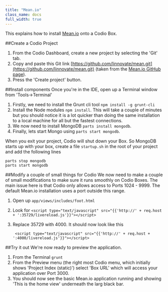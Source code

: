 ```yaml
---
title: "Mean.io"
class_name: docs
full_width: true
---
```


This explains how to install [Mean.io](http://www.mean.io) onto a Codio Box.

##Create a Codio Project

1. From the Codio Dashboard, create a new project by selecting the 'Git' tab.
1. Copy and paste this Git link [https://github.com/linnovate/mean.git](https://github.com/linnovate/mean.git) (taken from the [Mean.io GitHub page](https://github.com/linnovate/mean)).
1. Press the 'Create project' button.

##Install components
Once you're in the IDE, open up a Terminal window from 'Tools->Terminal'

1. Firstly, we need to install the Grunt cli tool `npm install -g grunt-cli`
1. Install the Node modules `npm install`. This will take a couple of minutes but you should notice it is a lot quicker than doing the same installation to a local machine for all but the fastest connections.
1. We now need to install MongoDB `parts install mongodb`.
1. Finally, lets start Mongo using `parts start mongodb`.

When you exit your project, Codio will shut down your Box. So MongoDB starts up with your box, create a file `startup.sh` in the root of your project and add the following lines

    parts stop mongodb
    parts start mongodb

##Modify a couple of small things for Codio
We now need to make a couple of small modifications to make sure it runs smoothly on Codio Boxes. The main issue here is that Codio only allows access to Ports 1024 - 9999. The default Mean.io installation uses a port outside this range.

1. Open up `app/views/includes/foot.html`
1. Look for `<script type="text/javascript" src="{{'http://' + req.host + ':35729/livereload.js'}}"></script>`
1. Replace 35729 with 4000. It should now look like this

        <script type="text/javascript" src="{{'http://' + req.host + ':4000/livereload.js'}}"></script>

##Try it out
We're now ready to preview the application.

1. From the Terminal `grunt`
1. From the Preview menu (the right most Codio menu, which initially shows 'Project Index (static)') select 'Box URL' which will access your application over Port 3000.
1. You should now see the basic Mean.io application running and showing 'This is the home view' underneath the larg black bar.


